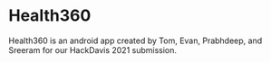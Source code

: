 # Health360
Health360 is an android app created by Tom, Evan, Prabhdeep, and Sreeram for our HackDavis 2021 submission. 
